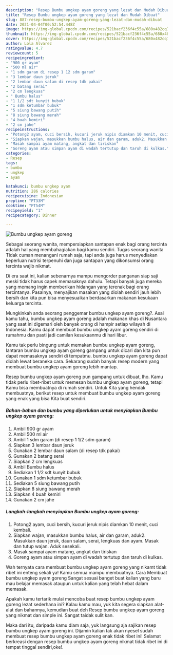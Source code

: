 ```yaml
---
description: "Resep Bumbu ungkep ayam goreng yang lezat dan Mudah Dibuat"
title: "Resep Bumbu ungkep ayam goreng yang lezat dan Mudah Dibuat"
slug: 887-resep-bumbu-ungkep-ayam-goreng-yang-lezat-dan-mudah-dibuat
date: 2021-04-04T00:52:54.448Z
image: https://img-global.cpcdn.com/recipes/521bacf236f4c55a/680x482cq70/bumbu-ungkep-ayam-goreng-foto-resep-utama.jpg
thumbnail: https://img-global.cpcdn.com/recipes/521bacf236f4c55a/680x482cq70/bumbu-ungkep-ayam-goreng-foto-resep-utama.jpg
cover: https://img-global.cpcdn.com/recipes/521bacf236f4c55a/680x482cq70/bumbu-ungkep-ayam-goreng-foto-resep-utama.jpg
author: Lola Alvarez
ratingvalue: 4.7
reviewcount: 5
recipeingredient:
- "900 gr ayam"
- "500 ml air"
- "1 sdm garam di resep 1 12 sdm garam"
- "3 lembar daun jeruk"
- "2 lembar daun salam di resep tdk pakai"
- "2 batang serai"
- "2 cm lengkuas"
- " Bumbu halus"
- "1 1/2 sdt kunyit bubuk"
- "1 sdm ketumbar bubuk"
- "5 siung bawang putih"
- "8 siung bawang merah"
- "4 buah kemiri"
- "2 cm jahe"
recipeinstructions:
- "Potong2 ayam, cuci bersih, kucuri jeruk nipis diamkan 10 menit, cuci kembali."
- "Siapkan wajan, masukkan bumbu halus, air dan garam, aduk2. Masukkan daun jeruk, daun salam, serai, lengkuas dan ayam. Masak dan tutup wajan. Aduk sesekali."
- "Masak sampai ayam matang, angkat dan tiriskan"
- "Goreng ayam atau simpan ayam di wadah tertutup dan taruh di kulkas."
categories:
- Resep
tags:
- bumbu
- ungkep
- ayam

katakunci: bumbu ungkep ayam 
nutrition: 286 calories
recipecuisine: Indonesian
preptime: "PT33M"
cooktime: "PT54M"
recipeyield: "1"
recipecategory: Dinner

---
```



![Bumbu ungkep ayam goreng](https://img-global.cpcdn.com/recipes/521bacf236f4c55a/680x482cq70/bumbu-ungkep-ayam-goreng-foto-resep-utama.jpg)

Sebagai seorang wanita, mempersiapkan santapan enak bagi orang tercinta adalah hal yang membahagiakan bagi kamu sendiri. Tugas seorang  wanita Tidak cuman menangani rumah saja, tapi anda juga harus menyediakan keperluan nutrisi terpenuhi dan juga santapan yang dikonsumsi orang tercinta wajib nikmat.

Di era  saat ini, kalian sebenarnya mampu mengorder panganan siap saji meski tidak harus capek memasaknya dahulu. Tetapi banyak juga mereka yang memang ingin memberikan hidangan yang terenak bagi orang tercintanya. Pasalnya, menyajikan masakan yang diolah sendiri jauh lebih bersih dan kita pun bisa menyesuaikan berdasarkan makanan kesukaan keluarga tercinta. 



Mungkinkah anda seorang penggemar bumbu ungkep ayam goreng?. Asal kamu tahu, bumbu ungkep ayam goreng adalah makanan khas di Nusantara yang saat ini digemari oleh banyak orang di hampir setiap wilayah di Indonesia. Kamu dapat membuat bumbu ungkep ayam goreng sendiri di rumahmu dan pasti jadi camilan kesukaanmu di hari libur.

Kamu tak perlu bingung untuk memakan bumbu ungkep ayam goreng, lantaran bumbu ungkep ayam goreng gampang untuk dicari dan kita pun dapat memasaknya sendiri di tempatmu. bumbu ungkep ayam goreng dapat diolah lewat beraneka cara. Sekarang sudah banyak resep modern yang membuat bumbu ungkep ayam goreng lebih mantap.

Resep bumbu ungkep ayam goreng pun gampang untuk dibuat, lho. Kamu tidak perlu ribet-ribet untuk memesan bumbu ungkep ayam goreng, tetapi Kamu bisa membuatnya di rumah sendiri. Untuk Kita yang hendak membuatnya, berikut resep untuk membuat bumbu ungkep ayam goreng yang enak yang bisa Kita buat sendiri.

<!--inarticleads1-->

##### Bahan-bahan dan bumbu yang diperlukan untuk menyiapkan Bumbu ungkep ayam goreng:

1. Ambil 900 gr ayam
1. Ambil 500 ml air
1. Ambil 1 sdm garam (di resep 1 1/2 sdm garam)
1. Siapkan 3 lembar daun jeruk
1. Gunakan 2 lembar daun salam (di resep tdk pakai)
1. Gunakan 2 batang serai
1. Siapkan 2 cm lengkuas
1. Ambil  Bumbu halus
1. Sediakan 1 1/2 sdt kunyit bubuk
1. Gunakan 1 sdm ketumbar bubuk
1. Sediakan 5 siung bawang putih
1. Siapkan 8 siung bawang merah
1. Siapkan 4 buah kemiri
1. Gunakan 2 cm jahe




<!--inarticleads2-->

##### Langkah-langkah menyiapkan Bumbu ungkep ayam goreng:

1. Potong2 ayam, cuci bersih, kucuri jeruk nipis diamkan 10 menit, cuci kembali.
1. Siapkan wajan, masukkan bumbu halus, air dan garam, aduk2. Masukkan daun jeruk, daun salam, serai, lengkuas dan ayam. Masak dan tutup wajan. Aduk sesekali.
1. Masak sampai ayam matang, angkat dan tiriskan
1. Goreng ayam atau simpan ayam di wadah tertutup dan taruh di kulkas.




Wah ternyata cara membuat bumbu ungkep ayam goreng yang nikamt tidak ribet ini enteng sekali ya! Kamu semua mampu membuatnya. Cara Membuat bumbu ungkep ayam goreng Sangat sesuai banget buat kalian yang baru mau belajar memasak ataupun untuk kalian yang telah hebat dalam memasak.

Apakah kamu tertarik mulai mencoba buat resep bumbu ungkep ayam goreng lezat sederhana ini? Kalau kamu mau, yuk kita segera siapkan alat-alat dan bahannya, kemudian buat deh Resep bumbu ungkep ayam goreng yang nikmat dan simple ini. Sangat taidak sulit kan. 

Maka dari itu, daripada kamu diam saja, yuk langsung aja sajikan resep bumbu ungkep ayam goreng ini. Dijamin kalian tak akan nyesel sudah membuat resep bumbu ungkep ayam goreng enak tidak ribet ini! Selamat berkreasi dengan resep bumbu ungkep ayam goreng nikmat tidak ribet ini di tempat tinggal sendiri,oke!.

